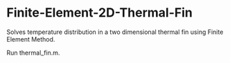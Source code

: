 # Finite-Element-2D-Thermal-Fin
Solves temperature distribution in a two dimensional thermal fin using Finite Element Method. 

Run thermal_fin.m. 
